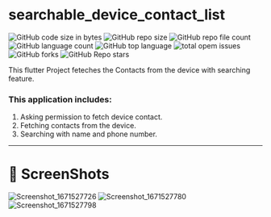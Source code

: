 # searchable_device_contact_list
![GitHub code size in bytes](https://img.shields.io/github/languages/code-size/akashmishra242/searchable_device_contact_list?style=plastic)
![GitHub repo size](https://img.shields.io/github/repo-size/akashmishra242/searchable_device_contact_list?color=important&style=plastic) 
![GitHub repo file count](https://img.shields.io/github/directory-file-count/akashmishra242/searchable_device_contact_list?color=cyan&style=plastic) 
![GitHub language count](https://img.shields.io/github/languages/count/akashmishra242/searchable_device_contact_list?color=ff69b4&style=plastic) 
![GitHub top language](https://img.shields.io/github/languages/top/akashmishra242/searchable_device_contact_list?color=red&style=plastic) 
![total opem issues](https://img.shields.io/github/issues/akashmishra242/searchable_device_contact_list?style=plastic)
![GitHub forks](https://img.shields.io/github/forks/akashmishra242/searchable_device_contact_list?style=social)
![GitHub Repo stars](https://img.shields.io/github/stars/akashmishra242/searchable_device_contact_list?style=social)

This flutter Project feteches the Contacts from the device with searching feature.

### **This application includes:**
1) Asking permission to fetch device contact.
2) Fetching contacts from the device.
3) Searching with name and phone number.

---
# 📸 ScreenShots

![Screenshot_1671527726](https://user-images.githubusercontent.com/91900783/208635629-0d5042dd-c40c-4904-8422-b9855fee47dc.png)
![Screenshot_1671527780](https://user-images.githubusercontent.com/91900783/208635635-0b16e034-6bb1-4eca-b9eb-d0689226ff33.png)
![Screenshot_1671527798](https://user-images.githubusercontent.com/91900783/208635638-5d3bf644-ddcb-4ccd-b158-b384359adad2.png)


